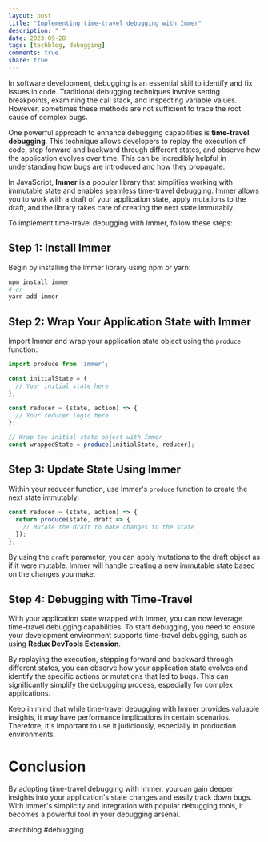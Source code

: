 ```yaml
---
layout: post
title: "Implementing time-travel debugging with Immer"
description: " "
date: 2023-09-28
tags: [techblog, debugging]
comments: true
share: true
---
```


In software development, debugging is an essential skill to identify and fix issues in code. Traditional debugging techniques involve setting breakpoints, examining the call stack, and inspecting variable values. However, sometimes these methods are not sufficient to trace the root cause of complex bugs.

One powerful approach to enhance debugging capabilities is **time-travel debugging**. This technique allows developers to replay the execution of code, step forward and backward through different states, and observe how the application evolves over time. This can be incredibly helpful in understanding how bugs are introduced and how they propagate.

In JavaScript, **Immer** is a popular library that simplifies working with immutable state and enables seamless time-travel debugging. Immer allows you to work with a draft of your application state, apply mutations to the draft, and the library takes care of creating the next state immutably.

To implement time-travel debugging with Immer, follow these steps:

## Step 1: Install Immer

Begin by installing the Immer library using npm or yarn:

```bash
npm install immer
# or
yarn add immer
```

## Step 2: Wrap Your Application State with Immer

Import Immer and wrap your application state object using the `produce` function:

```javascript
import produce from 'immer';

const initialState = {
  // Your initial state here
};

const reducer = (state, action) => {
  // Your reducer logic here
};

// Wrap the initial state object with Immer
const wrappedState = produce(initialState, reducer);
```

## Step 3: Update State Using Immer

Within your reducer function, use Immer's `produce` function to create the next state immutably:

```javascript
const reducer = (state, action) => {
  return produce(state, draft => {
    // Mutate the draft to make changes to the state
  });
};
```

By using the `draft` parameter, you can apply mutations to the draft object as if it were mutable. Immer will handle creating a new immutable state based on the changes you make.

## Step 4: Debugging with Time-Travel

With your application state wrapped with Immer, you can now leverage time-travel debugging capabilities. To start debugging, you need to ensure your development environment supports time-travel debugging, such as using **Redux DevTools Extension**.

By replaying the execution, stepping forward and backward through different states, you can observe how your application state evolves and identify the specific actions or mutations that led to bugs. This can significantly simplify the debugging process, especially for complex applications.

Keep in mind that while time-travel debugging with Immer provides valuable insights, it may have performance implications in certain scenarios. Therefore, it's important to use it judiciously, especially in production environments.

# Conclusion

By adopting time-travel debugging with Immer, you can gain deeper insights into your application's state changes and easily track down bugs. With Immer's simplicity and integration with popular debugging tools, it becomes a powerful tool in your debugging arsenal.

#techblog #debugging